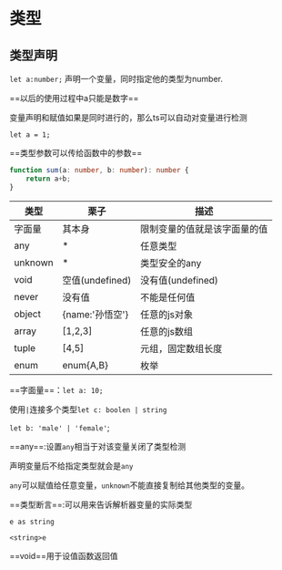 # 类型

## 类型声明

`let a:number;`  声明一个变量，同时指定他的类型为number.



==以后的使用过程中a只能是数字==





变量声明和赋值如果是同时进行的，那么ts可以自动对变量进行检测



`let a = 1;`



==类型参数可以传给函数中的参数==



```typescript
function sum(a: number, b: number): number {
    return a+b;
}
```



| 类型    | 栗子            | 描述                         |
| ------- | --------------- | ---------------------------- |
| 字面量  | 其本身          | 限制变量的值就是该字面量的值 |
| any     | *               | 任意类型                     |
| unknown | *               | 类型安全的any                |
| void    | 空值(undefined) | 没有值(undefined)            |
| never   | 没有值          | 不能是任何值                 |
| object  | {name:'孙悟空'} | 任意的js对象                 |
| array   | [1,2,3]         | 任意的js数组                 |
| tuple   | [4,5]           | 元组，固定数组长度           |
| enum    | enum{A,B}       | 枚举                         |



==字面量==：`let a: 10;`

使用`|`连接多个类型`let c: boolen | string`

`let b: 'male' | 'female'`;



==any==:设置`any`相当于对该变量关闭了类型检测

声明变量后不给指定类型就会是`any`



`any`可以赋值给任意变量，`unknown`不能直接复制给其他类型的变量。



==类型断言==:可以用来告诉解析器变量的实际类型

`e as string`

`<string>e`

==void==用于设值函数返回值





